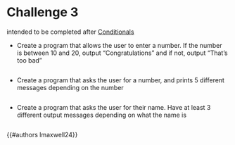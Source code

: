 # Challenge 3

intended to be completed after [Conditionals](../conditionals.md)

- Create a program that allows the user to enter a number. If the number is between 10 and 20, output “Congratulations” and if not, output “That’s too bad”
```py
```
- Create a program that asks the user for a number, and prints 5 different messages depending on the number
```py
```
- Create a program that asks the user for their name. Have at least 3 different output messages depending on what the name is
```py
```


{{#authors lmaxwell24}}